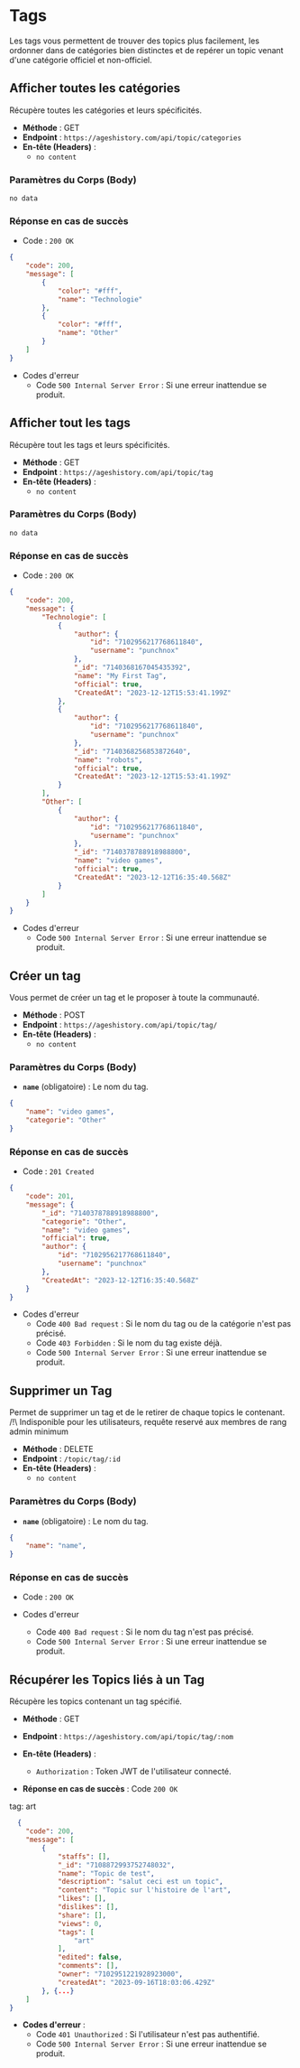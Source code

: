 # Tags
Les tags vous permettent de trouver des topics plus facilement, les ordonner dans de catégories bien distinctes et de repérer un topic venant d'une catégorie officiel et non-officiel.

## Afficher toutes les catégories

Récupère toutes les catégories et leurs spécificités.

- **Méthode** : GET
- **Endpoint** : `https://ageshistory.com/api/topic/categories`
- **En-tête (Headers)** :
  - `no content`

### Paramètres du Corps (Body)
`no data`

### Réponse en cas de succès

- Code : `200 OK`

```json
{
	"code": 200,
	"message": [
		{
			"color": "#fff",
			"name": "Technologie"
		},
		{
			"color": "#fff",
			"name": "Other"
		}
	]
}
```

- Codes d'erreur
    - Code `500 Internal Server Error` : Si une erreur inattendue se produit.



## Afficher tout les tags

Récupère tout les tags et leurs spécificités.

- **Méthode** : GET
- **Endpoint** : `https://ageshistory.com/api/topic/tag`
- **En-tête (Headers)** :
  - `no content`

### Paramètres du Corps (Body)
`no data`

### Réponse en cas de succès

- Code : `200 OK`

```json
{
	"code": 200,
	"message": {
		"Technologie": [
			{
				"author": {
					"id": "7102956217768611840",
					"username": "punchnox"
				},
				"_id": "7140368167045435392",
				"name": "My First Tag",
				"official": true,
				"CreatedAt": "2023-12-12T15:53:41.199Z"
			},
			{
				"author": {
					"id": "7102956217768611840",
					"username": "punchnox"
				},
				"_id": "7140368256853872640",
				"name": "robots",
				"official": true,
				"CreatedAt": "2023-12-12T15:53:41.199Z"
			}
		],
		"Other": [
			{
				"author": {
					"id": "7102956217768611840",
					"username": "punchnox"
				},
				"_id": "7140378788918988800",
				"name": "video games",
				"official": true,
				"CreatedAt": "2023-12-12T16:35:40.568Z"
			}
		]
	}
}
```

- Codes d'erreur
    - Code `500 Internal Server Error` : Si une erreur inattendue se produit.

    

## Créer un tag

Vous permet de créer un tag et le proposer à toute la communauté.

- **Méthode** : POST
- **Endpoint** : `https://ageshistory.com/api/topic/tag/`
- **En-tête (Headers)** :
  - `no content`

### Paramètres du Corps (Body)
- **`name`** (obligatoire) : Le nom du tag.
```json
{
	"name": "video games",
	"categorie": "Other"
}
```

### Réponse en cas de succès

- Code : `201 Created`

```json
{
	"code": 201,
	"message": {
		"_id": "7140378788918988800",
		"categorie": "Other",
		"name": "video games",
		"official": true,
		"author": {
			"id": "7102956217768611840",
			"username": "punchnox"
		},
		"CreatedAt": "2023-12-12T16:35:40.568Z"
	}
}
```

- Codes d'erreur
    - Code `400 Bad request` : Si le nom du tag ou de la catégorie n'est pas précisé.
    - Code `403 Forbidden` : Si le nom du tag existe déjà.
    - Code `500 Internal Server Error` : Si une erreur inattendue se produit.



## Supprimer un Tag

Permet de supprimer un tag et de le retirer de chaque topics le contenant.
/!\ Indisponible pour les utilisateurs, requête reservé aux membres de rang admin minimum

- **Méthode** : DELETE
- **Endpoint** : `/topic/tag/:id`
- **En-tête (Headers)** :
  - `no content`

### Paramètres du Corps (Body)
- **`name`** (obligatoire) : Le nom du tag.
```json
{
    "name": "name",
}
```

### Réponse en cas de succès

- Code : `200 OK`

- Codes d'erreur
    - Code `400 Bad request` : Si le nom du tag n'est pas précisé.
    - Code `500 Internal Server Error` : Si une erreur inattendue se produit.


## Récupérer les Topics liés à un Tag

Récupère les topics contenant un tag spécifié.

- **Méthode** : GET
- **Endpoint** : `https://ageshistory.com/api/topic/tag/:nom`
- **En-tête (Headers)** :
  - `Authorization` : Token JWT de l'utilisateur connecté.

- **Réponse en cas de succès** : Code `200 OK`

tag: art
```json
  {
	"code": 200,
	"message": [
		{
			"staffs": [],
			"_id": "7108872993752748032",
			"name": "Topic de test",
			"description": "salut ceci est un topic",
			"content": "Topic sur l'histoire de l'art",
			"likes": [],
			"dislikes": [],
			"share": [],
			"views": 0,
			"tags": [
				"art"
			],
			"edited": false,
			"comments": [],
			"owner": "7102951221928923000",
			"createdAt": "2023-09-16T18:03:06.429Z"
		}, {...}
	]
}
```
- **Codes d'erreur** :
    - Code `401 Unauthorized` : Si l'utilisateur n'est pas authentifié.
    - Code `500 Internal Server Error` : Si une erreur inattendue se produit.